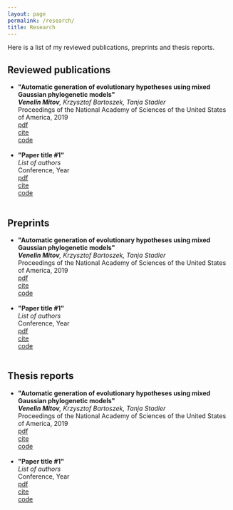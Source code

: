 ```yaml
---
layout: page
permalink: /research/
title: Research
---
```


Here is a list of my reviewed publications, preprints and thesis reports. 

<h2>Reviewed publications</h2>
<ul>
	<li>
		<b>"Automatic generation of evolutionary hypotheses using mixed Gaussian phylogenetic models"</b><br>
		<i><b>Venelin Mitov</b>, Krzysztof Bartoszek, Tanja Stadler</i><br>
		Proceedings of the National Academy of Sciences of the United States of America, 2019<br>
		<a href="https://www.pnas.org/content/pnas/116/34/16921.full.pdf"><div class="color-button">pdf</div></a><a href=""><div class="color-button">cite</div></a><a href=""><div class="color-button">code</div></a>
	</li><br>
	<li>
		<b>"Paper title #1"</b><br>
		<i>List of authors</i><br>
		Conference, Year<br>
		<a href=""><div class="color-button">pdf</div></a><a href=""><div class="color-button">cite</div></a><a href=""><div class="color-button">code</div></a>
	</li><br>
</ul>

<h2>Preprints</h2>
<ul>
	<li>
		<b>"Automatic generation of evolutionary hypotheses using mixed Gaussian phylogenetic models"</b><br>
		<i><b>Venelin Mitov</b>, Krzysztof Bartoszek, Tanja Stadler</i><br>
		Proceedings of the National Academy of Sciences of the United States of America, 2019<br>
		<a href="https://www.pnas.org/content/pnas/116/34/16921.full.pdf"><div class="color-button">pdf</div></a><a href=""><div class="color-button">cite</div></a><a href=""><div class="color-button">code</div></a>
	</li><br>
	<li>
		<b>"Paper title #1"</b><br>
		<i>List of authors</i><br>
		Conference, Year<br>
		<a href=""><div class="color-button">pdf</div></a><a href=""><div class="color-button">cite</div></a><a href=""><div class="color-button">code</div></a>
	</li><br>
</ul>

<h2>Thesis reports</h2>
<ul>
	<li>
		<b>"Automatic generation of evolutionary hypotheses using mixed Gaussian phylogenetic models"</b><br>
		<i><b>Venelin Mitov</b>, Krzysztof Bartoszek, Tanja Stadler</i><br>
		Proceedings of the National Academy of Sciences of the United States of America, 2019<br>
		<a href="https://www.pnas.org/content/pnas/116/34/16921.full.pdf"><div class="color-button">pdf</div></a><a href=""><div class="color-button">cite</div></a><a href=""><div class="color-button">code</div></a>
	</li><br>
	<li>
		<b>"Paper title #1"</b><br>
		<i>List of authors</i><br>
		Conference, Year<br>
		<a href=""><div class="color-button">pdf</div></a><a href=""><div class="color-button">cite</div></a><a href=""><div class="color-button">code</div></a>
	</li><br>
</ul>

